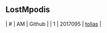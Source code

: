 LostMpodis
----------

| # | AM | Github | 
| 1 | 2017095 | [tolias](https://github.com/p17anto2) |
